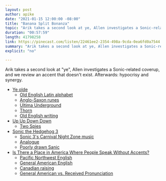 ```yaml
---
layout: post
author: apike
date: "2021-01-15 12:00:00 -08:00"
title: "Banana Split Bonanza"
topic: "Arik takes a second look at ye, Allen investigates a Sonic-related coverup, and we review an accent that doesn't exist. After the Fact: hypocrisy and synergy."
duration: "00:57:59"
length: 41798258
link: https://pinecast.com/listen/22461ee2-2354-498a-9cda-0ea6fd0a7544.mp3
summary: "Arik takes a second look at ye, Allen investigates a Sonic-related coverup, and we review an accent that doesn't exist. After the Fact: hypocrisy and synergy."
explicit: "no"

---
```


Arik takes a second look at "ye", Allen investigates a Sonic-related coverup, and we review an accent that doesn't exist. Afterwards: hypocrisy and synergy.

- [Ye olde](https://en.wikipedia.org/wiki/Ye_olde)
  - [Old English Latin alphabet](https://en.wikipedia.org/wiki/Old_English_Latin_alphabet)
  - [Anglo-Saxon runes](https://en.wikipedia.org/wiki/Anglo-Saxon_runes)
  - [Ultima Underground](https://en.wikipedia.org/wiki/Ultima_Underworld:_The_Stygian_Abyss)
  - [Thorn](https://en.wikipedia.org/wiki/Thorn_(letter))
  - [Old English writing](https://www.fluentin3months.com/old-english-writing/)
- [Up Up Down Down](http://upup.fm)
  - [Two Spies](https://playspies.com/)
- [Sonic the Hedgehog 3](https://en.wikipedia.org/wiki/Sonic_the_Hedgehog_3)
  - [Sonic 3's Carnival Night Zone music](https://www.youtube.com/watch?v=Zj25mMvK1FA&feature=youtu.be)
  - [Analogue](https://www.analogue.co/)
  - [Poorly drawn Sanic](https://knowyourmeme.com/memes/sanic-hegehog)
- [Is There a Place in America Where People Speak Without Accents?](https://www.atlasobscura.com/articles/is-there-a-place-in-america-where-people-speak-without-accents)
  - [Pacific Northwest English](https://www.babbel.com/en/magazine/pacific-northwest-english)
  - [General American English](https://en.wikipedia.org/wiki/General_American_English)
  - [Canadian raising](https://en.wikipedia.org/wiki/Canadian_raising)
  - [General American vs. Received Pronunciation](https://en.wikipedia.org/wiki/Comparison_of_General_American_and_Received_Pronunciation)
